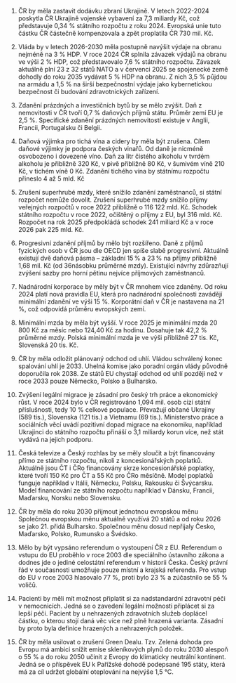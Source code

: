 1.	ČR by měla zastavit dodávku zbraní Ukrajině. 
V letech 2022-2024 poskytla ČR Ukrajině vojenské vybavení za 7,3 miliardy Kč, což představuje 0,34 % státního rozpočtu z roku 2024. Evropská unie tuto částku ČR částečně kompenzovala a zpět proplatila ČR 730 mil. Kč.

2.	Vláda by v letech 2026-2030 měla postupně navýšit výdaje na obranu nejméně na 3 % HDP.
V roce 2024 ČR splnila závazek výdajů na obranu ve výši 2 % HDP, což představovalo 7,6 % státního rozpočtu. Závazek aktuálně plní 23 z 32 států NATO a v červenci 2025 se spojenecké země dohodly do roku 2035 vydávat 5 % HDP na obranu. Z nich 3,5 % půjdou na armádu a 1,5 % na širší bezpečnostní výdaje jako kybernetickou bezpečnost či budování zdravotnických zařízení.

3.	Zdanění prázdných a investičních bytů by se mělo zvýšit.
Daň z nemovitosti v ČR tvoří 0,7 % daňových příjmů státu. Průměr zemí EU je 2,5 %. Specifické zdanění prázdných nemovitostí existuje v Anglii, Francii, Portugalsku či Belgii. 

4.	Daňová výjimka pro tichá vína a cidery by měla být zrušena.
Cílem daňové výjimky je podpora českých vinařů. Od daně je nicméně osvobozeno i dovezené víno. Daň za litr čistého alkoholu v tvrdém alkoholu je přibližně 320 Kč, v pivě přibližně 80 Kč, v šumivém víně 210 Kč, v tichém víně 0 Kč. Zdanění tichého vína by státnímu rozpočtu přineslo 4 až 5 mld. Kč

5.	Zrušení superhrubé mzdy, které snížilo zdanění zaměstnanců, si státní rozpočet nemůže dovolit. 
Zrušení superhrubé mzdy snížilo příjmy veřejných rozpočtů v roce 2022 přibližně o 116 122 mld. Kč. Schodek státního rozpočtu v roce 2022, očištěný o příjmy z EU, byl 316 mld. Kč. Rozpočet na rok 2025 předpokládá schodek 241 miliard Kč a v roce 2026 pak 225 mld. Kč.
6.	Progresivní zdanění příjmů by mělo být rozšířeno.
Daně z příjmů fyzických osob v ČR jsou dle OECD jen spíše slabě progresivní. Aktuálně existují dvě daňová pásma – základní 15 % a 23 % na příjmy přibližně 1,68 mil. Kč (od 36násobku průměrné mzdy). Existující návrhy zdůrazňují zvýšení sazby pro horní pětinu nejvíce příjmových zaměstnanců.

7.	Nadnárodní korporace by měly být v ČR mnohem více zdaněny.
Od roku 2024 platí nová pravidla EU, která pro nadnárodní společnosti zavádějí minimální zdanění ve výši 15 %. Korporátní daň v ČR je nastavena na 21 %, což odpovídá průměru evropských zemí.  

8.	Minimální mzda by měla být vyšší.
V roce 2025 je minimální mzda 20 800 Kč za měsíc nebo 124,40 Kč za hodinu. Dosahuje tak 42,2 % průměrné mzdy. Polská minimální mzda je ve výši přibližně 27 tis. Kč, Slovenská 20 tis. Kč.

9.	ČR by měla odložit plánovaný odchod od uhlí.
Vládou schválený konec spalování uhlí je 2033. Uhelná komise jako poradní orgán vlády původně doporučila rok 2038. Ze států EU chystají odchod od uhlí později než v roce 2033 pouze Německo, Polsko a Bulharsko. 

10.	Zvýšení legální migrace je zásadní pro český trh práce a ekonomický růst.
V roce 2024 bylo v ČR registrováno 1,094 mil. osob cizí státní příslušnosti, tedy 10 % celkové populace. Převažují občané Ukrajiny (589 tis.), Slovenska (121 tis.) a Vietnamu (69 tis.). Ministerstvo práce a sociálních věcí uvádí pozitivní dopad migrace na ekonomiku, například Ukrajinci do státního rozpočtu přináší o 3,1 miliardy korun více, než stát vydává na jejich podporu.
 
11.	Česká televize a Český rozhlas by se měly sloučit a být financovány přímo ze státního rozpočtu, nikoli z koncesionářských poplatků.
Aktuálně jsou ČT i ČRo financovány skrze koncesionářské poplatky, které tvoří 150 Kč pro ČT a 55 Kč pro ČRo měsíčně. Model poplatků funguje například v Itálii, Německu, Polsku, Rakousku či Švýcarsku. Model financování ze státního rozpočtu například v Dánsku, Francii, Maďarsku, Norsku nebo Slovensku.

12.	ČR by měla do roku 2030 přijmout jednotnou evropskou měnu 
Společnou evropskou měnu aktuálně využívá 20 států a od roku 2026 se jako 21. přidá Bulharsko. Společnou měnu dosud nepřijaly Česko, Maďarsko, Polsko, Rumunsko a Švédsko.

13.	Mělo by být vypsáno referendum o vystoupení ČR z EU.
Referendum o vstupu do EU proběhlo v roce 2003 dle speciálního ústavního zákona a dodnes jde o jediné celostátní referendum v historii Česka. Český právní řád v současnosti umožňuje pouze místní a krajská referenda. Pro vstup do EU v roce 2003 hlasovalo 77 %, proti bylo 23 % a zúčastnilo se 55 % voličů.

14.	Pacienti by měli mít možnost připlatit si za nadstandardní zdravotní péči v nemocnicích.
Jedná se o zavedení legální možnosti připlácet si za lepší péči. Pacient by u nehrazených zdravotních služeb doplácel částku, o kterou stojí daná věc více než plně hrazená varianta. Zásadní by proto byla definice hrazených a nehrazených položek.

15.	ČR by měla usilovat o zrušení Green Dealu.
Tzv. Zelená dohoda pro Evropu má ambici snížit emise skleníkových plynů do roku 2030 alespoň o 55 % a do roku 2050 učinit z Evropy do klimaticky neutrální kontinent. Jedná se o příspěvek EU k Pařížské dohodě podepsané 195 státy, která má za cíl udržet globální oteplování na nejvýše 1,5 °C.